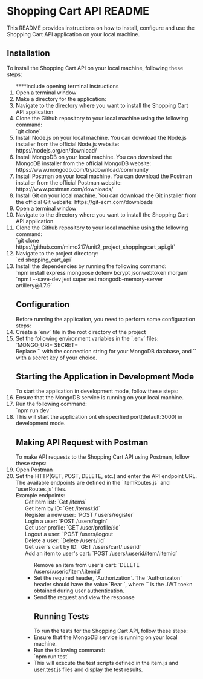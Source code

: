 <h1> Shopping Cart API README </h1>
This README provides instructions on how to install, configure and use the Shopping Cart API application on your local machine.

<h2>Installation</h2>
To install the Shopping Cart API on your local machine, following these steps:
<ol>
****include opening terminal instructions
    <li>Open a terminal window</li>
    <li>Make a directory for the application:</li>
    <li>Navigate to the directory where you want to install the Shopping Cart API application</li>
    <li>Clone the Github repository to your local machine using the following command:
    <br> `git clone`
    <li>Install Node.js on your local machine. You can download the Node.js installer from the official Node.js website: https://nodejs.org/en/download/</li>
    <li>Install MongoDB on your local machine. You can download the MongoDB installer from the official MongoDB website: https://www.mongodb.com/try/download/community</li>
    <li>Install Postman on your local machine. You can download the Postman installer from the official Postman website: https://www.postman.com/downloads/</li>
    <li>Install Git on your local machine. You can download the Git installer from the official Git website: https://git-scm.com/downloads</li>
    <li>Open a terminal window</li>
    <li>Navigate to the directory where you want to install the Shopping Cart API application</li>

  <li>Clone the Github repository to your local machine using the following command:
  <br> `git clone https://github.com/mimo217/unit2_project_shoppingcart_api.git`
  </li>
  <li>Navigate to the project directory:
  <br>`cd shopping_cart_api`
  </li>
  <li>Install the dependencies by running the following command:
  <br> `npm install express mongoose dotenv bcrypt jsonwebtoken morgan`
  <br> `npm i --save-dev jest supertest mongodb-memory-server artillery@1.7.9`
  </li>
  <h2>Configuration</h2>
  Before running the application, you need to perform some configuration steps:
  <li>Create a `env` file in the root directory of the project
  </li>
  <li>Set the following environment variables in the `.env` files:
  <br>`MONGO_URI=<your_mongodb_connection_string>
  SECRET=<your_secret_key>
  <br>Replace `<your_mongodb_connection_string>` with the connection string for your MongoDB database, and `<your_secret_key>` with a secret key of your choice.
  </li>
  <h2>Starting the Application in Development Mode</h2>
  To start the application in development mode, follow these steps:
  <li>Ensure that the MongoDB service is running on your local machine.</li>
  <li>Run the following command:
  <br>`npm run dev`
  <li>
  This will start the application ont eh specified port(default:3000) in development mode.
  <h2>Making API Request with Postman</h2>
  To make API requests to the Shopping Cart API using Postman, follow these steps:
  <li>Open Postman</li>
  <li>Set the HTTP(GET, POST, DELETE, etc.) and enter the API endpoint URL. The available endpoints are defined in the `itemRoutes.js` and `userRoutes.js` files.
  <br>Example endpoints:
  <ul>Get item list: `Get /items`</ul>
  <ul>Get item by ID: `Get /items/:id`</ul>
  <ul>Register a new user: `POST / users/register`</ul>
  <ul>Login a user: `POST /users/login`</ul>
  <ul>Get user profile: `GET /user/profile/:id`</ul>
  <ul>Logout a user: `POST /users/logout</ul>
  <ul>Delete a user: `Delete /users/:id`</ul>
  <ul>Get user's cart by ID: `GET /users/cart/:userid`</ul>
  <ul>Add an item to user's cart: `POST /users/:userid/item/:itemid`
  <ul>Remove an item from user's cart: `DELETE /users/:userid/item/:itemid`
  <li>Set the required header, `Authorization`. The `Authorizaton` header should have the value `Bear <token>`, where `<token>` is the JWT toekn obtained during user authentication.</li>
  <li>Send the request and view the response</li>

  <h2>Running Tests</h2>
  To run the tests for the Shopping Cart API, follow these steps:
  <li> Ensure that the MongoDB service is running on your local machine.</li>
  <li> Run the following command:
  <br> `npm run test`
  <li>This will execute the test scripts defined in the item.js and user.test.js files and display the test results.</li>

  <br>
</ol>
